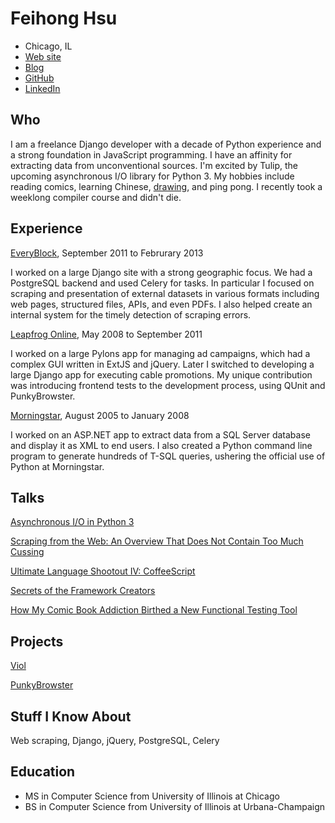 Feihong Hsu
===========

- Chicago, IL
- [Web site](http://feihonghsu.com)
- [Blog](http://omegafeihong.tumblr.com)
- [GitHub](https://github.com/feihong)
- [LinkedIn](http://www.linkedin.com/in/feihonghsu)

Who
---

I am a freelance Django developer with a decade of Python experience and a strong foundation in JavaScript programming. I have an affinity for extracting data from unconventional sources. I'm excited by Tulip, the upcoming asynchronous I/O library for Python 3. My hobbies include reading comics, learning Chinese, [drawing](http://megafeihong.tumblr.com), and ping pong. I recently took a weeklong compiler course and didn't die.

Experience
----------

[EveryBlock](http://everyblock.com), September 2011 to Februrary 2013

I worked on a large Django site with a strong geographic focus. We had a PostgreSQL backend and used Celery for tasks. In particular I focused on scraping and presentation of external datasets in various formats including web pages, structured files, APIs, and even PDFs. I also helped create an internal system for the timely detection of scraping errors.

[Leapfrog Online](http://leapfrogonline.com), May 2008 to September 2011

I worked on a large Pylons app for managing ad campaigns, which had a complex GUI written in ExtJS and jQuery. Later I switched to developing a large Django app for executing cable promotions. My unique contribution was introducing frontend tests to the development process, using QUnit and PunkyBrowster.

[Morningstar](http://morningstar.com), August 2005 to January 2008

I worked on an ASP.NET app to extract data from a SQL Server database and display it as XML to end users. I also created a Python command line program to generate hundreds of T-SQL queries, ushering the official use of Python at Morningstar.

Talks
-----

[Asynchronous I/O in Python 3](http://pyvideo.org/video/2194/asynchronous-io-in-python-3)

[Scraping from the Web: An Overview That Does Not Contain Too Much Cussing](http://pyvideo.org/video/1649/scraping-with-python)

[Ultimate Language Shootout IV: CoffeeScript](http://pyvideo.org/video/1864/ultimate-language-shootout-iv-coffeescript)

[Secrets of the Framework Creators](http://feihonghsu.com/secrets/)

[How My Comic Book Addiction Birthed a New Functional Testing Tool](http://www.slideshare.net/megafeihong/how-my-comic-book-obsession-birthed-a-new-functional-testing-tool)

Projects
--------

[Viol](https://github.com/feihong/viol)

[PunkyBrowster](https://pypi.python.org/pypi/PunkyBrowster)

Stuff I Know About
------------------

Web scraping, Django, jQuery, PostgreSQL, Celery

Education
---------

- MS in Computer Science from University of Illinois at Chicago
- BS in Computer Science from University of Illinois at Urbana-Champaign
